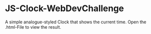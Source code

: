 # JS-Clock-WebDevChallenge
A simple analogue-styled Clock that shows the current time. Open the .html-File to view the result.

